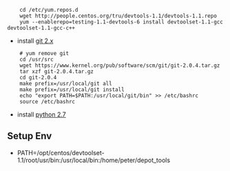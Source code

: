 ````
    cd /etc/yum.repos.d
    wget http://people.centos.org/tru/devtools-1.1/devtools-1.1.repo 
    yum --enablerepo=testing-1.1-devtools-6 install devtoolset-1.1-gcc devtoolset-1.1-gcc-c++
````
* install [git 2.x](http://stackoverflow.com/questions/21820715/how-to-install-latest-version-of-git-on-centos-6-x-7-x)
````
    # yum remove git
    cd /usr/src
    wget https://www.kernel.org/pub/software/scm/git/git-2.0.4.tar.gz
    tar xzf git-2.0.4.tar.gz
    cd git-2.0.4
    make prefix=/usr/local/git all
    make prefix=/usr/local/git install
    echo "export PATH=$PATH:/usr/local/git/bin" >> /etc/bashrc
    source /etc/bashrc
````
* install [python 2.7](https://github.com/h2oai/h2o-2/wiki/Installing-python-2.7-on-centos-6.3.-Follow-this-sequence-exactly-for-centos-machine-only)
        

## Setup Env 

* PATH=/opt/centos/devtoolset-1.1/root/usr/bin:/usr/local/bin:/home/peter/depot_tools 
